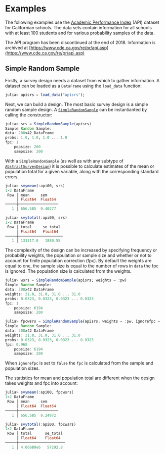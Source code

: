 # Examples

The following examples use the
[Academic Performance Index](https://r-survey.r-forge.r-project.org/survey/html/api.html)
(API) dataset for Californian schools. The data sets contain information for all schools
with at least 100 students and for various probability samples of the data.

The API program has been discontinued at the end of 2018. Information is archived at
[https://www.cde.ca.gov/re/pr/api.asp](https://www.cde.ca.gov/re/pr/api.asp)

## Simple Random Sample

Firstly, a survey design needs a dataset from which to gather information. A dataset
can be loaded as a `DataFrame` using the `load_data` function:

```julia
julia> apisrs = load_data("apisrs");
```

Next, we can build a design. The most basic survey design is a simple random sample design.
A [`SimpleRandomSample`](@ref) can be instantianted by calling the constructor:

```julia
julia> srs = SimpleRandomSample(apisrs)
Simple Random Sample:
data: 200x42 DataFrame
probs: 1.0, 1.0, 1.0 ... 1.0
fpc: 1
    popsize: 200
    sampsize: 200
```

With a `SimpleRandomSample` (as well as with any subtype of [`AbstractSurveyDesign`](@ref))
it is possible to calculate estimates of the mean or population total for a given variable,
along with the corresponding standard errors.

```julia
julia> svymean(:api00, srs)
1×2 DataFrame
 Row │ mean     sem
     │ Float64  Float64
─────┼──────────────────
   1 │ 656.585  9.40277

julia> svytotal(:api00, srs)
1×2 DataFrame
 Row │ total     se_total
     │ Float64   Float64
─────┼────────────────────
   1 │ 131317.0   1880.55
```

The complexity of the design can be increased by specifying frequency or probability
weights, the population or sample size and whether or not to account for finite
population correction (fpc). By default the weights are equal to one, the sample size is
equal to the number of rows in `data` the fpc is ignored. The population size is calculated
from the weights.

```julia
julia> wsrs = SimpleRandomSample(apisrs; weights = :pw)
Simple Random Sample:
data: 200x42 DataFrame
weights: 31.0, 31.0, 31.0 ... 31.0
probs: 0.0323, 0.0323, 0.0323 ... 0.0323
fpc: 1
    popsize: 6194
    sampsize: 200

julia> fpcwsrs = SimpleRandomSample(apisrs; weights = :pw, ignorefpc = false)
Simple Random Sample:
data: 200x42 DataFrame
weights: 31.0, 31.0, 31.0 ... 31.0
probs: 0.0323, 0.0323, 0.0323 ... 0.0323
fpc: 0.968
    popsize: 6194
    sampsize: 200
```

When `ignorefpc` is set to `false` the `fpc` is calculated from the sample and population
sizes.

The statistics for mean and population total are different when the design takes weights
and fpc into account:

```julia
julia> svymean(:api00, fpcwsrs)
1×2 DataFrame
 Row │ mean     sem
     │ Float64  Float64
─────┼──────────────────
   1 │ 656.585  9.24972

julia> svytotal(:api00, fpcwsrs)
1×2 DataFrame
 Row │ total      se_total
     │ Float64    Float64
─────┼─────────────────────
   1 │ 4.06689e6   57292.8
```
